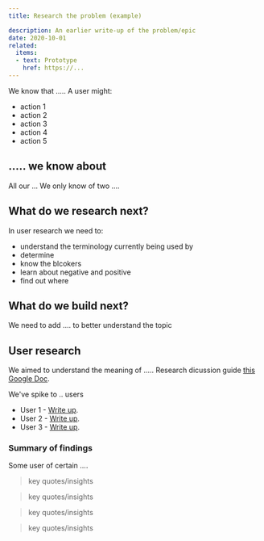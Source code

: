 ```yaml
---
title: Research the problem (example)

description: An earlier write-up of the problem/epic
date: 2020-10-01
related:
  items:
  - text: Prototype
    href: https://...
---
```


We know that ..... A user might:

* action 1
* action 2
* action 3
* action 4
* action 5


## ..... we know about

All our ... We only know of two ....

## What do we research next?
In user research we need to:
* understand the terminology currently being used by
* determine
* know the blcokers
* learn about negative and positive
* find out where

## What do we build next?
We need to add .... to better understand the topic

## User research
We aimed to understand the meaning of .....
Research dicussion guide [this Google Doc](https://....).

We've spike to .. users
* User 1 - [Write up](https://....).
* User 2 - [Write up](https://....).
* User 3 - [Write up](https://....).

### Summary of findings

Some user of certain ....

>key quotes/insights

>key quotes/insights

>key quotes/insights

>key quotes/insights
